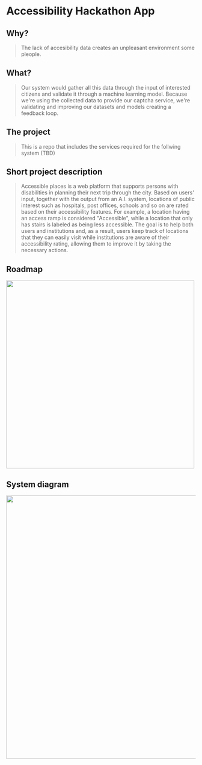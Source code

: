# Accessibility Hackathon App

## Why?

> The lack of accesibility data creates an unpleasant environment some pleople.

## What?

> Our system would gather all this data through the input of interested citizens and validate it through a machine learning model. Because we're using the collected data to provide our captcha service, we're validating and improving our datasets and models creating a feedback loop.

## The project

> This is a repo that includes the services required for the follwing system (TBD)

## Short project description

> Accessible places is a web platform that supports persons with disabilities in planning their next trip through the city. Based on users' input, together with the output from an A.I. system, locations of public interest such as hospitals, post offices, schools and so on are rated based on their accessibility features. For example, a location having an access ramp is considered "Accessible", while a location that only has stairs is labeled as being less accessible. The goal is to help both users and institutions and, as a result, users keep track of locations that they can easily visit while institutions are aware of their accessibility rating, allowing them to improve it by taking the necessary actions.



## Roadmap

<img src="https://user-images.githubusercontent.com/80645758/205698991-813db0a2-3ea5-4b4f-b36a-1fe8a4aa18a6.jpg" width="500">

## System diagram

<img src="https://user-images.githubusercontent.com/80645758/205699128-daddb6c6-a2d9-4fea-bb26-af2ade0c1d5d.png" width="700">
